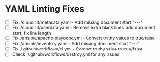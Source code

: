 # YAML Linting Fixes

- [ ] Fix ./cloudinit/metadata.yaml - Add missing document start "---"
- [ ] Fix ./cloudinit/userdata.yaml - Remove extra blank lines, add document start, fix line length
- [ ] Fix ./ansible/apache-playbook.yml - Convert truthy values to true/false
- [ ] Fix ./ansible/inventory.yaml - Add missing document start "---"
- [ ] Fix ./.github/workflows/ci.yml - Convert truthy value to true/false
- [ ] Check ./.github/workflows/destroy.yml for any issues
